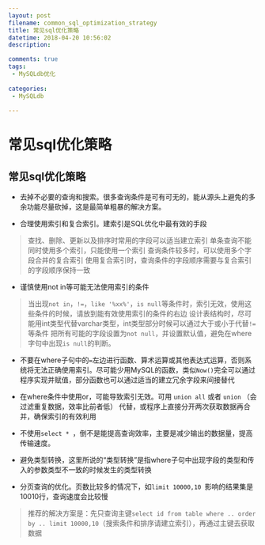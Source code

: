 ```yaml
---
layout: post
filename: common_sql_optimization_strategy
title: 常见sql优化策略
datetime: 2018-04-20 10:56:02
description: 

comments: true
tags:
 - MySQLdb优化
 
categories:
 - MySQLdb
 
---
```


# 常见sql优化策略
## 常见sql优化策略

 - 去掉不必要的查询和搜索。很多查询条件是可有可无的，能从源头上避免的多余功能尽量砍掉，这是最简单粗暴的解决方案。

 - 合理使用索引和复合索引。建索引是SQL优化中最有效的手段
  > 查找、删除、更新以及排序时常用的字段可以适当建立索引
  > 单条查询不能同时使用多个索引，只能使用一个索引
  > 查询条件较多时，可以使用多个字段合并的复合索引
  > 使用复合索引时，查询条件的字段顺序需要与复合索引的字段顺序保持一致

 - 谨慎使用not in等可能无法使用索引的条件
  > 当出现`not in`，`!=`，`like '%xx%'`，`is null`等条件时，索引无效，使用这些条件的时候，请放到能有效使用索引的条件的右边
  > 设计表结构时，尽可能用int类型代替varchar类型，int类型部分时候可以通过大于或小于代替`!=`等条件
  > 把所有可能的字段设置为`not null`，并设置默认值，避免在where字句中出现`is null`的判断。

 - 不要在where子句中的`=`左边进行函数、算术运算或其他表达式运算，否则系统将无法正确使用索引。尽可能少用MySQL的函数，类似`Now()`完全可以通过程序实现并赋值，部分函数也可以通过适当的建立冗余字段来间接替代

 - 在where条件中使用or，可能导致索引无效。可用 `union all` 或者 `union` （会过滤重复数据，效率比前者低） 代替，或程序上直接分开两次获取数据再合并，确保索引的有效利用

 - 不使用`select * `，倒不是能提高查询效率，主要是减少输出的数据量，提高传输速度。

 - 避免类型转换，这里所说的“类型转换”是指where子句中出现字段的类型和传入的参数类型不一致的时候发生的类型转换

 - 分页查询的优化。页数比较多的情况下，如`limit 10000,10 `影响的结果集是10010行，查询速度会比较慢
  > 推荐的解决方案是：先只查询主键`select id from table where .. order by .. limit 10000,10`（搜索条件和排序请建立索引），再通过主键去获取数据























